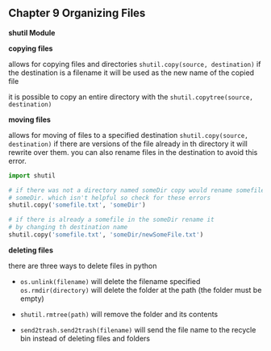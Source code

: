 ## Chapter 9 Organizing Files

**shutil Module**

**copying files**

allows for copying files and directories `shutil.copy(source, destination)` if the destination is a filename it will be used as the new name of the copied file

it is possible to copy an entire directory with the `shutil.copytree(source, destination)` 

**moving files**

allows for moving of files to a specified destination `shutil.copy(source, destination)` if there are versions of the file already in th directory it will rewrite over them. you can also rename files in the destination to avoid this error.

```python
import shutil

# if there was not a directory named someDir copy would rename somefile to 
# someDir. which isn't helpful so check for these errors
shutil.copy('somefile.txt', 'someDir')

# if there is already a somefile in the someDir rename it
# by changing th destination name
shutil.copy('somefile.txt', 'someDir/newSomeFile.txt')

```

**deleting files**

there are three ways to delete files in python

* `os.unlink(filename)` will delete the filename specified `os.rmdir(directory)` will delete the folder at the path (the folder must be empty)

* `shutil.rmtree(path)` will remove the folder and its contents 

* `send2trash.send2trash(filename)` will send the file name to the recycle bin instead of deleting files and folders